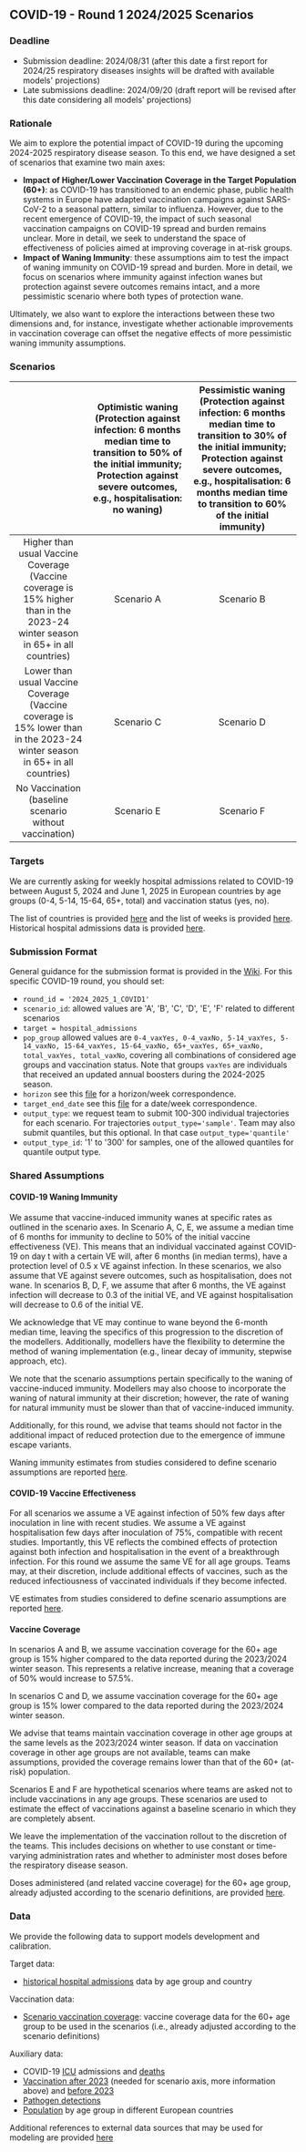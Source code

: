 ## COVID-19 - Round 1 2024/2025 Scenarios
### Deadline
- Submission deadline: 2024/08/31 (after this date a first report for 2024/25 respiratory diseases insights will be drafted with available models' projections)
- Late submissions deadline: 2024/09/20 (draft report will be revised after this date considering all models' projections)

### Rationale
We aim to explore the potential impact of COVID-19 during the upcoming 2024-2025 respiratory disease season. To this end, we have designed a set of scenarios that examine two main axes:
- **Impact of Higher/Lower Vaccination Coverage in the Target Population (60+)**: as COVID-19 has transitioned to an endemic phase, public health systems in Europe have adapted vaccination campaigns against SARS-CoV-2 to a seasonal pattern, similar to influenza. However, due to the recent emergence of COVID-19, the impact of such seasonal vaccination campaigns on COVID-19 spread and burden remains unclear. More in detail, we seek to understand the space of effectiveness of policies aimed at improving coverage in at-risk groups.
- **Impact of Waning Immunity**: these assumptions aim to test the impact of waning immunity on COVID-19 spread and burden. More in detail, we focus on scenarios where immunity against infection wanes but protection against severe outcomes remains intact, and a more pessimistic scenario where both types of protection wane.

Ultimately, we also want to explore the interactions between these two dimensions and, for instance, investigate whether actionable improvements in vaccination coverage can offset the negative effects of more pessimistic waning immunity assumptions.

### Scenarios
| | Optimistic waning (Protection against infection: 6 months median time to transition to 50% of the initial immunity; Protection against severe outcomes, e.g., hospitalisation: no waning) | Pessimistic waning (Protection against infection: 6 months median time to transition to 30% of the initial immunity; Protection against severe outcomes, e.g., hospitalisation: 6 months median time to transition to 60% of the initial immunity) |
|  :-:|  :-: | :-: |
| Higher than usual Vaccine Coverage (Vaccine coverage is 15% higher than in the 2023-24 winter season in 65+ in all countries) | Scenario A | Scenario B |
| Lower than usual Vaccine Coverage (Vaccine coverage is 15% lower than in the 2023-24 winter season in 65+ in all countries) | Scenario C | Scenario D |
| No Vaccination (baseline scenario without vaccination) | Scenario E | Scenario F |


### Targets
We are currently asking for weekly hospital admissions related to COVID-19 between August 5, 2024 and June 1, 2025 in European countries by age groups (0-4, 5-14, 15-64, 65+, total) and vaccination status (yes, no).

The list of countries is provided [here](https://github.com/european-modelling-hubs/RespiCompass/blob/main/supporting-files/locations_iso2_codes.csv) and the list of weeks is provided [here]([TODO](https://github.com/european-modelling-hubs/RespiCompass/blob/main/supporting-files/iso_weeks.csv)). Historical hospital admissions data is provided [here](https://github.com/european-modelling-hubs/RespiCompass/blob/main/target-data/covid-19/hospitaladmissions.csv).

### Submission Format
General guidance for the submission format is provided in the [Wiki](https://github.com/european-modelling-hubs/RespiCompass/wiki/Submission-format). For this specific COVID-19 round, you should set: 
-  ```round_id = '2024_2025_1_COVID1'```
-  ```scenario_id```: allowed values are 'A', 'B', 'C', 'D', 'E', 'F' related to different scenarios
-  ```target = hospital_admissions```
-  ```pop_group``` allowed values are ```0-4_vaxYes, 0-4_vaxNo, 5-14_vaxYes, 5-14_vaxNo, 15-64_vaxYes, 15-64_vaxNo, 65+_vaxYes, 65+_vaxNo, total_vaxYes, total_vaxNo```, covering all combinations of considered age groups and vaccination status. Note that groups ```vaxYes``` are individuals that received an updated annual boosters during the 2024-2025 season.
- ```horizon``` see this [file](TODO) for a horizon/week correspondence.
- ```target_end_date``` see this [file](TODO) for a date/week correspondence.
- ```output_type```: we request team to submit 100-300 individual trajectories for each scenario. For trajectories ```output_type='sample'```. Team may also submit quantiles, but this optional. In that case ```output_type='quantile'```
- ```output_type_id```: '1' to '300' for samples, one of the allowed quantiles for quantile output type.

### Shared Assumptions
#### COVID-19 Waning Immunity
We assume that vaccine-induced immunity wanes at specific rates as outlined in the scenario axes. In Scenario A, C, E, we assume a median time of 6 months for immunity to decline to 50% of the initial vaccine effectiveness (VE). This means that an individual vaccinated against COVID-19 on day t with a certain VE will, after 6 months (in median terms), have a protection level of 0.5 x VE against infection. In these scenarios, we also assume that VE against severe outcomes, such as hospitalisation, does not wane. In scenarios B, D, F, we assume that after 6 months, the VE against infection will decrease to 0.3 of the initial VE, and VE against hospitalisation will decrease to 0.6 of the initial VE.

We acknowledge that VE may continue to wane beyond the 6-month median time, leaving the specifics of this progression to the discretion of the modellers. Additionally, modellers have the flexibility to determine the method of waning implementation (e.g., linear decay of immunity, stepwise approach, etc). 

We note that the scenario assumptions pertain specifically to the waning of vaccine-induced immunity. Modellers may also choose to incorporate the waning of natural immunity at their discretion; however, the rate of waning for natural immunity must be slower than that of vaccine-induced immunity.

Additionally, for this round, we advise that teams should not factor in the additional impact of reduced protection due to the emergence of immune escape variants.

Waning immunity estimates from studies considered to define scenario assumptions are reported [here](https://docs.google.com/document/d/1MthtD6EWm4UWsjJttNUKYHP-O9oLqSv2vAXL-1aHXFA/edit?usp=sharing).

#### COVID-19 Vaccine Effectiveness
For all scenarios we assume a VE against infection of 50% few days after inoculation in line with recent studies. We assume a VE against hospitalisation few days after inoculation of 75%, compatible with recent studies. Importantly, this VE reflects the combined effects of protection against both infection and hospitalisation in the event of a breakthrough infection. For this round we assume the same VE for all age groups.
Teams may, at their discretion, include additional effects of vaccines, such as the reduced infectiousness of vaccinated individuals if they become infected.

VE estimates from studies considered to define scenario assumptions are reported [here](https://docs.google.com/document/d/1XdbVyWbehuqqa2qdu7028tWh7UGCSP2V-opsp4F83fo/edit?usp=sharing).

#### Vaccine Coverage
In scenarios A and B, we assume vaccination coverage for the 60+ age group is 15% higher compared to the data reported during the 2023/2024 winter season. This represents a relative increase, meaning that a coverage of 50% would increase to 57.5%.

In scenarios C and D, we assume vaccination coverage for the 60+ age group is 15% lower compared to the data reported during the 2023/2024 winter season.

We advise that teams maintain vaccination coverage in other age groups at the same levels as the 2023/2024 winter season. If data on vaccination coverage in other age groups are not available, teams can make assumptions, provided the coverage remains lower than that of the 60+ (at-risk) population.

Scenarios E and F are hypothetical scenarios where teams are asked not to include vaccinations in any age groups. These scenarios are used to estimate the effect of vaccinations against a baseline scenario in which they are completely absent.

We leave the implementation of the vaccination rollout to the discretion of the teams. This includes decisions on whether to use constant or time-varying administration rates and whether to administer most doses before the respiratory disease season.

Doses administered (and related vaccine coverage) for the 60+ age group, already adjusted according to the scenario definitions, are provided [here](https://github.com/european-modelling-hubs/RespiCompass/blob/main/auxiliary-data/covid-19/vaccination/covid_vax_scenarios.csv).


### Data
We provide the following data to support models development and calibration.

Target data: 
- [historical hospital admissions](https://github.com/european-modelling-hubs/RespiCompass/blob/main/target-data/covid-19/hospitaladmissions.csv) data by age group and country

Vaccination data: 
- [Scenario vaccination coverage](https://github.com/european-modelling-hubs/RespiCompass/blob/main/auxiliary-data/covid-19/vaccination/covid_vax_scenarios.csv): vaccine coverage data for the 60+ age group to be used in the scenarios (i.e., already adjusted according to the scenario definitions) 

Auxiliary data: 
- COVID-19 [ICU](https://github.com/european-modelling-hubs/RespiCompass/blob/main/auxiliary-data/covid-19/epidemiological/ICUadmissions.csv) admissions and [deaths](https://github.com/european-modelling-hubs/RespiCompass/blob/main/auxiliary-data/covid-19/epidemiological/deaths.csv) 
- [Vaccination after 2023](https://github.com/european-modelling-hubs/RespiCompass/blob/main/auxiliary-data/covid-19/vaccination/covid_vax_post23.csv) (needed for scenario axis, more information above) and [before 2023](https://github.com/european-modelling-hubs/RespiCompass/blob/main/auxiliary-data/covid-19/vaccination/covid_vax_pre23.csv)
- [Pathogen detections](https://github.com/european-modelling-hubs/RespiCompass/blob/main/auxiliary-data/miscellaneous/detections/pathogen_detection.csv)
- [Population](https://github.com/european-modelling-hubs/RespiCompass/tree/main/auxiliary-data/miscellaneous/population) by age group in different European countries

Additional references to external data sources that may be used for modeling are provided [here](https://github.com/european-modelling-hubs/RespiCompass/tree/main/auxiliary-data)


